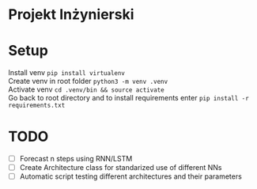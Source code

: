 # Projekt Inżynierski

# Setup

Install venv `pip install virtualenv` <br>
Create venv in root folder `python3 -m venv .venv` <br>
Activate venv `cd .venv/bin && source activate` <br>
Go back to root directory and to install requirements enter `pip install -r requirements.txt ` <br>

# TODO

- [ ] Forecast n steps using RNN/LSTM
- [ ] Create Architecture class for standarized use of different NNs
- [ ] Automatic script testing different architectures and their parameters